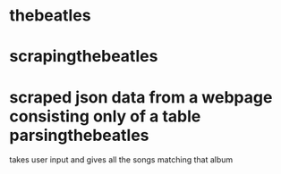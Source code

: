 thebeatles
==========
scrapingthebeatles
=================
scraped json data from a webpage consisting only of a table
parsingthebeatles
=================
takes user input and gives all the songs matching that album
